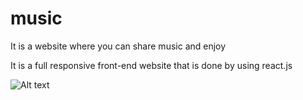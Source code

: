 # music
It is a website where you can share music and enjoy 


It is a full responsive front-end website that is done by using react.js

![Alt text](https://imgur.com/E99UCsE,jpg "Optional title")
